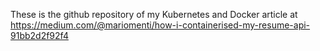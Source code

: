 These is the github repository of my Kubernetes and Docker article at https://medium.com/@mariomenti/how-i-containerised-my-resume-api-91bb2d2f92f4

